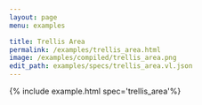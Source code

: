 ```yaml
---
layout: page
menu: examples

title: Trellis Area
permalink: /examples/trellis_area.html
image: /examples/compiled/trellis_area.png
edit_path: examples/specs/trellis_area.vl.json
---
```




{% include example.html spec='trellis_area'%}
